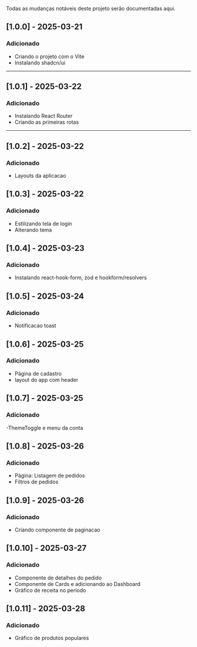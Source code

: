 Todas as mudanças notáveis deste projeto serão documentadas aqui.

## [1.0.0] - 2025-03-21

### Adicionado

- Criando o projeto com o Vite
- Instalando shadcn/ui

---

## [1.0.1] - 2025-03-22

### Adicionado

- Instalando React Router
- Criando as primeiras rotas

---

## [1.0.2] - 2025-03-22

### Adicionado

- Layouts da aplicacao

## [1.0.3] - 2025-03-22

### Adicionado

- Estilizando tela de login
- Alterando tema

## [1.0.4] - 2025-03-23

### Adicionado

- Instalando react-hook-form, zod e hookform/resolvers

## [1.0.5] - 2025-03-24

### Adicionado

- Notificacao toast

## [1.0.6] - 2025-03-25

### Adicionado

- Página de cadastro
- layout do app com header

## [1.0.7] - 2025-03-25

### Adicionado

-ThemeToggle e menu da conta

## [1.0.8] - 2025-03-26

### Adicionado

- Página: Listagem de pedidos
- Filtros de pedidos

## [1.0.9] - 2025-03-26

### Adicionado

- Criando componente de paginacao

## [1.0.10] - 2025-03-27

### Adicionado

- Componente de detalhes do pedido
- Componente de Cards e adicionando ao Dashboard
- Gráfico de receita no período

## [1.0.11] - 2025-03-28

### Adicionado

- Gráfico de produtos populares
